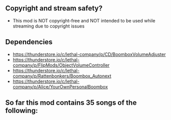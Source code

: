 ## Copyright and stream safety?
- This mod is NOT copyright-free and NOT intended to be used while streaming due to copyright issues

## Dependencies
- https://thunderstore.io/c/lethal-company/p/CD/BoomboxVolumeAdjuster
- https://thunderstore.io/c/lethal-company/p/FlipMods/ObjectVolumeController
- https://thunderstore.io/c/lethal-company/p/Rattenbonkers/Boombox_Autonext
- https://thunderstore.io/c/lethal-company/p/Alice/YourOwnPersonalBoombox

## So far this mod contains 35 songs of the following:

